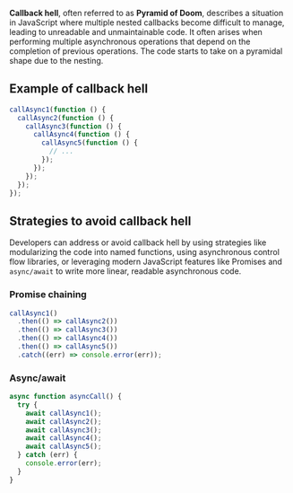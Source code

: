 **Callback hell**, often referred to as **Pyramid of Doom**, describes a situation in JavaScript where multiple nested callbacks become difficult to manage, leading to unreadable and unmaintainable code. It often arises when performing multiple asynchronous operations that depend on the completion of previous operations. The code starts to take on a pyramidal shape due to the nesting.

## Example of callback hell

```js
callAsync1(function () {
  callAsync2(function () {
    callAsync3(function () {
      callAsync4(function () {
        callAsync5(function () {
          // ...
        });
      });
    });
  });
});
```

## Strategies to avoid callback hell

Developers can address or avoid callback hell by using strategies like modularizing the code into named functions, using asynchronous control flow libraries, or leveraging modern JavaScript features like Promises and `async/await` to write more linear, readable asynchronous code.

### Promise chaining

```js
callAsync1()
  .then(() => callAsync2())
  .then(() => callAsync3())
  .then(() => callAsync4())
  .then(() => callAsync5())
  .catch((err) => console.error(err));
```

### Async/await

```js
async function asyncCall() {
  try {
    await callAsync1();
    await callAsync2();
    await callAsync3();
    await callAsync4();
    await callAsync5();
  } catch (err) {
    console.error(err);
  }
}
```

